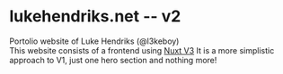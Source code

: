 # lukehendriks.net -- v2
Portolio website of Luke Hendriks (@l3keboy) <br>
This website consists of a frontend using [Nuxt V3](https//v3.nuxt.com)
It is a more simplistic approach to V1, just one hero section and nothing more!